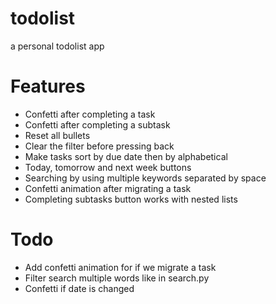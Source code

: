 # todolist
a personal todolist app

# Features
- Confetti after completing a task
- Confetti after completing a subtask
- Reset all bullets
- Clear the filter before pressing back
- Make tasks sort by due date then by alphabetical
- Today, tomorrow and next week buttons
- Searching by using multiple keywords separated by space
- Confetti animation after migrating a task
- Completing subtasks button works with nested lists

# Todo
- Add confetti animation for if we migrate a task
- Filter search multiple words like in search.py
- Confetti if date is changed
